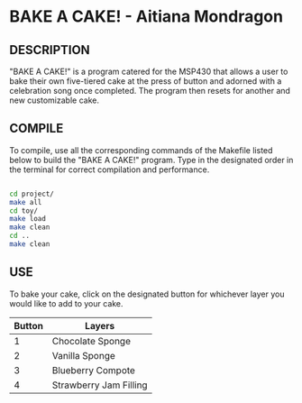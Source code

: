 # BAKE A CAKE! - Aitiana Mondragon



## DESCRIPTION

"BAKE A CAKE!" is a program catered for the MSP430 that allows a user to bake
their own five-tiered cake at the press of button and adorned with a celebration song
once completed. The program then resets for another and new customizable cake.


## COMPILE

To compile, use all the corresponding commands of the Makefile listed below to
build the "BAKE A CAKE!" program. Type in the designated order in the terminal
for correct compilation and performance.

```BASH

cd project/
make all
cd toy/
make load
make clean
cd ..
make clean


```

## USE

To bake your cake, click on the designated button for whichever layer you
would like to add to your cake.

Button | Layers
------ | -------
1      | Chocolate Sponge
2      | Vanilla Sponge
3      | Blueberry Compote
4      | Strawberry Jam Filling

